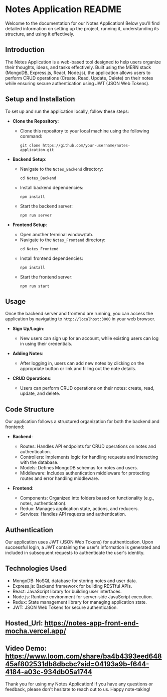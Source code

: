 # Notes Application README

Welcome to the documentation for our Notes Application! Below you'll find detailed information on setting up the project, running it, understanding its structure, and using it effectively.

## Introduction

The Notes Application is a web-based tool designed to help users organize their thoughts, ideas, and tasks effectively. Built using the MERN stack (MongoDB, Express.js, React, Node.js), the application allows users to perform CRUD operations (Create, Read, Update, Delete) on their notes while ensuring secure authentication using JWT (JSON Web Tokens).

## Setup and Installation

To set up and run the application locally, follow these steps:

- **Clone the Repository**: 
  - Clone this repository to your local machine using the following command:
    ```
    git clone https://github.com/your-username/notes-application.git
    ```

- **Backend Setup**:
  - Navigate to the `Notes_Backend` directory:
    ```
    cd Notes_Backend
    ```
  - Install backend dependencies:
    ```
    npm install
    ```
  - Start the backend server:
    ```
    npm run server
    ```

- **Frontend Setup**:
  - Open another terminal window/tab.
  - Navigate to the `Notes_Frontend` directory:
    ```
    cd Notes_Frontend
    ```
  - Install frontend dependencies:
    ```
    npm install
    ```
  - Start the frontend server:
    ```
    npm run start
    ```

## Usage

Once the backend server and frontend are running, you can access the application by navigating to `http://localhost:3000` in your web browser. 

- **Sign Up/Login**:
  - New users can sign up for an account, while existing users can log in using their credentials.

- **Adding Notes**:
  - After logging in, users can add new notes by clicking on the appropriate button or link and filling out the note details.

- **CRUD Operations**:
  - Users can perform CRUD operations on their notes: create, read, update, and delete.

## Code Structure

Our application follows a structured organization for both the backend and frontend:

- **Backend**:
  - Routes: Handles API endpoints for CRUD operations on notes and authentication.
  - Controllers: Implements logic for handling requests and interacting with the database.
  - Models: Defines MongoDB schemas for notes and users.
  - Middleware: Includes authentication middleware for protecting routes and error handling middleware.

- **Frontend**:
  - Components: Organized into folders based on functionality (e.g., notes, authentication).
  - Redux: Manages application state, actions, and reducers.
  - Services: Handles API requests and authentication.

## Authentication

Our application uses JWT (JSON Web Tokens) for authentication. Upon successful login, a JWT containing the user's information is generated and included in subsequent requests to authenticate the user's identity.

## Technologies Used

- MongoDB: NoSQL database for storing notes and user data.
- Express.js: Backend framework for building RESTful APIs.
- React: JavaScript library for building user interfaces.
- Node.js: Runtime environment for server-side JavaScript execution.
- Redux: State management library for managing application state.
- JWT: JSON Web Tokens for secure authentication.

## Hosted_Url: https://notes-app-front-end-mocha.vercel.app/
## Video Demo: https://www.loom.com/share/ba4b4393eed64845af802531db8dbcbc?sid=04193a9b-f644-4184-a03c-934db05a1744

Thank you for using my Notes Application! If you have any questions or feedback, please don't hesitate to reach out to us. Happy note-taking!
